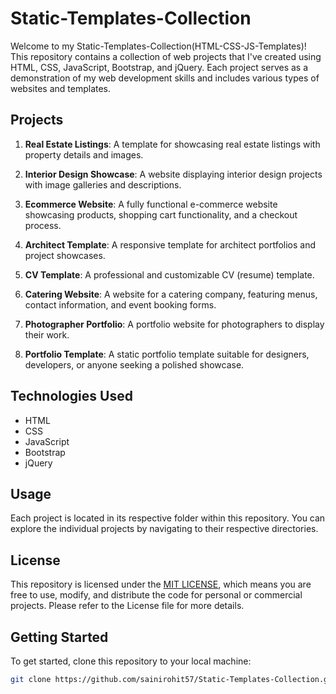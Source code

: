 # Static-Templates-Collection

Welcome to my Static-Templates-Collection(HTML-CSS-JS-Templates)! This repository contains a collection of web projects that I've created using HTML, CSS, JavaScript, Bootstrap, and jQuery. Each project serves as a demonstration of my web development skills and includes various types of websites and templates.

## Projects

1. **Real Estate Listings**: A template for showcasing real estate listings with property details and images.

2. **Interior Design Showcase**: A website displaying interior design projects with image galleries and descriptions.

3. **Ecommerce Website**: A fully functional e-commerce website showcasing products, shopping cart functionality, and a checkout process.

4. **Architect Template**: A responsive template for architect portfolios and project showcases.

5. **CV Template**: A professional and customizable CV (resume) template.

6. **Catering Website**: A website for a catering company, featuring menus, contact information, and event booking forms.

7. **Photographer Portfolio**: A portfolio website for photographers to display their work.

8. **Portfolio Template**: A static portfolio template suitable for designers, developers, or anyone seeking a polished showcase.

## Technologies Used

- HTML
- CSS
- JavaScript
- Bootstrap
- jQuery

## Usage

Each project is located in its respective folder within this repository. You can explore the individual projects by navigating to their respective directories.

## License

This repository is licensed under the [MIT LICENSE](LICENSE), which means you are free to use, modify, and distribute the code for personal or commercial projects. Please refer to the License file for more details.

## Getting Started

To get started, clone this repository to your local machine:

```bash
git clone https://github.com/sainirohit57/Static-Templates-Collection.git
```

